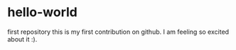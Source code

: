 # hello-world
first repository
this is my first contribution on github. I am feeling so excited about it :). 
